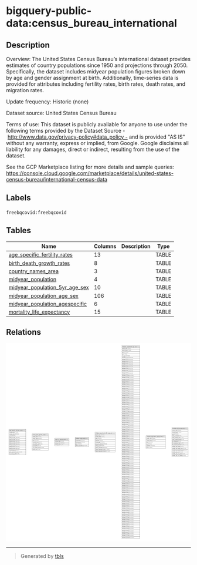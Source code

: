 # bigquery-public-data:census_bureau_international

## Description

Overview: The United States Census Bureau’s international dataset provides estimates of country populations since 1950 and projections through 2050. Specifically, the dataset includes midyear population figures broken down by age and gender assignment at birth. Additionally, time-series data is provided for attributes including fertility rates, birth rates, death rates, and migration rates.  
  
Update frequency: Historic (none)  
  
Dataset source: United States Census Bureau  
  
Terms of use: This dataset is publicly available for anyone to use under the following terms provided by the Dataset Source - http://www.data.gov/privacy-policy#data_policy - and is provided "AS IS" without any warranty, express or implied, from Google. Google disclaims all liability for any damages, direct or indirect, resulting from the use of the dataset.  
  
See the GCP Marketplace listing for more details and sample queries: https://console.cloud.google.com/marketplace/details/united-states-census-bureau/international-census-data

## Labels

`freebqcovid:freebqcovid`

## Tables

| Name | Columns | Description | Type |
| ---- | ------- | ------- | ---- |
| [age_specific_fertility_rates](age_specific_fertility_rates.md) | 13 |  | TABLE |
| [birth_death_growth_rates](birth_death_growth_rates.md) | 8 |  | TABLE |
| [country_names_area](country_names_area.md) | 3 |  | TABLE |
| [midyear_population](midyear_population.md) | 4 |  | TABLE |
| [midyear_population_5yr_age_sex](midyear_population_5yr_age_sex.md) | 10 |  | TABLE |
| [midyear_population_age_sex](midyear_population_age_sex.md) | 106 |  | TABLE |
| [midyear_population_agespecific](midyear_population_agespecific.md) | 6 |  | TABLE |
| [mortality_life_expectancy](mortality_life_expectancy.md) | 15 |  | TABLE |

## Relations

![er](schema.svg)

---

> Generated by [tbls](https://github.com/k1LoW/tbls)
